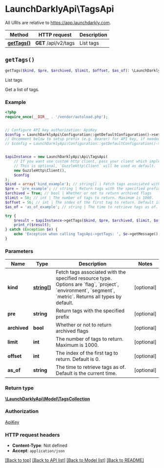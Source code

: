 # LaunchDarklyApi\TagsApi

All URIs are relative to https://app.launchdarkly.com.

Method | HTTP request | Description
------------- | ------------- | -------------
[**getTags()**](TagsApi.md#getTags) | **GET** /api/v2/tags | List tags


## `getTags()`

```php
getTags($kind, $pre, $archived, $limit, $offset, $as_of): \LaunchDarklyApi\Model\TagsCollection
```

List tags

Get a list of tags.

### Example

```php
<?php
require_once(__DIR__ . '/vendor/autoload.php');


// Configure API key authorization: ApiKey
$config = LaunchDarklyApi\Configuration::getDefaultConfiguration()->setApiKey('Authorization', 'YOUR_API_KEY');
// Uncomment below to setup prefix (e.g. Bearer) for API key, if needed
// $config = LaunchDarklyApi\Configuration::getDefaultConfiguration()->setApiKeyPrefix('Authorization', 'Bearer');


$apiInstance = new LaunchDarklyApi\Api\TagsApi(
    // If you want use custom http client, pass your client which implements `GuzzleHttp\ClientInterface`.
    // This is optional, `GuzzleHttp\Client` will be used as default.
    new GuzzleHttp\Client(),
    $config
);
$kind = array('kind_example'); // string[] | Fetch tags associated with the specified resource type. Options are `flag`, `project`, `environment`, `segment`, `metric`. Returns all types by default.
$pre = 'pre_example'; // string | Return tags with the specified prefix
$archived = True; // bool | Whether or not to return archived flags
$limit = 56; // int | The number of tags to return. Maximum is 1000.
$offset = 56; // int | The index of the first tag to return. Default is 0.
$as_of = 'as_of_example'; // string | The time to retrieve tags as of. Default is the current time.

try {
    $result = $apiInstance->getTags($kind, $pre, $archived, $limit, $offset, $as_of);
    print_r($result);
} catch (Exception $e) {
    echo 'Exception when calling TagsApi->getTags: ', $e->getMessage(), PHP_EOL;
}
```

### Parameters

Name | Type | Description  | Notes
------------- | ------------- | ------------- | -------------
 **kind** | [**string[]**](../Model/string.md)| Fetch tags associated with the specified resource type. Options are &#x60;flag&#x60;, &#x60;project&#x60;, &#x60;environment&#x60;, &#x60;segment&#x60;, &#x60;metric&#x60;. Returns all types by default. | [optional]
 **pre** | **string**| Return tags with the specified prefix | [optional]
 **archived** | **bool**| Whether or not to return archived flags | [optional]
 **limit** | **int**| The number of tags to return. Maximum is 1000. | [optional]
 **offset** | **int**| The index of the first tag to return. Default is 0. | [optional]
 **as_of** | **string**| The time to retrieve tags as of. Default is the current time. | [optional]

### Return type

[**\LaunchDarklyApi\Model\TagsCollection**](../Model/TagsCollection.md)

### Authorization

[ApiKey](../../README.md#ApiKey)

### HTTP request headers

- **Content-Type**: Not defined
- **Accept**: `application/json`

[[Back to top]](#) [[Back to API list]](../../README.md#endpoints)
[[Back to Model list]](../../README.md#models)
[[Back to README]](../../README.md)
